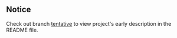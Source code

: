 ## Notice
Check out branch [tentative](../../tree/tentative) to view project's early description in the README file.

